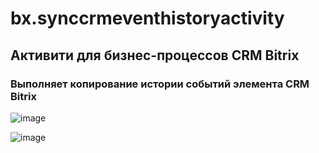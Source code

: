# bx.synccrmeventhistoryactivity

## Активити для бизнес-процессов CRM Bitrix

### Выполняет копирование истории событий элемента CRM Bitrix

![image](https://github.com/user-attachments/assets/5b5959f3-1e91-446e-aefd-b5976550a3c2)

![image](https://github.com/user-attachments/assets/7237e51e-3dbd-4fbf-8eae-025a3cff8702)
